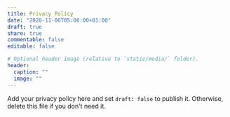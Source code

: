 ```yaml
---
title: Privacy Policy
date: "2020-11-06T05:00:00+01:00"
draft: true
share: true
commentable: false
editable: false

# Optional header image (relative to `static/media/` folder).
header:
  caption: ""
  image: ""
---
```


Add your privacy policy here and set `draft: false` to publish it. Otherwise, delete this file if you don't need it.
